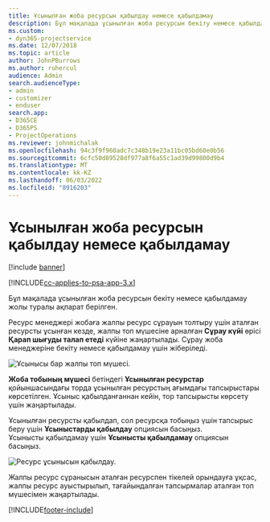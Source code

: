 ```yaml
---
title: Ұсынылған жоба ресурсын қабылдау немесе қабылдамау
description: Бұл мақалада ұсынылған жоба ресурсын бекіту немесе қабылдамау жолы туралы ақпарат берілген.
ms.custom:
- dyn365-projectservice
ms.date: 12/07/2018
ms.topic: article
author: JohnPBurrows
ms.author: ruhercul
audience: Admin
search.audienceType:
- admin
- customizer
- enduser
search.app:
- D365CE
- D365PS
- ProjectOperations
ms.reviewer: johnmichalak
ms.openlocfilehash: 94c3f9f960adc7c348b19e23a11bc05bd60e0b56
ms.sourcegitcommit: 6cfc50d89528df977a8f6a55c1ad39d99800d9b4
ms.translationtype: MT
ms.contentlocale: kk-KZ
ms.lasthandoff: 06/03/2022
ms.locfileid: "8916203"
---
```

# <a name="accept-or-reject-a-proposed-project-resource"></a>Ұсынылған жоба ресурсын қабылдау немесе қабылдамау

[!include [banner](../includes/psa-now-project-operations.md)]

[!INCLUDE[cc-applies-to-psa-app-3.x](../includes/cc-applies-to-psa-app-3x.md)]

Бұл мақалада ұсынылған жоба ресурсын бекіту немесе қабылдамау жолы туралы ақпарат берілген.

Ресурс менеджері жобаға жалпы ресурс сұрауын толтыру үшін аталған ресурсты ұсынған кезде, жалпы топ мүшесіне арналған **Сұрау күйі** өрісі **Қарап шығуды талап етеді** күйіне жаңартылады. Сұрау жоба менеджеріне бекіту немесе қабылдамау үшін жіберіледі.

![Ұсынысы бар жалпы топ мүшесі.](media/RM-how-to-19.png)

**Жоба тобының мүшесі** бетіндегі **Ұсынылған ресурстар** қойыншасындағы торда ұсынылған ресурстың ағымдағы тапсырыстары көрсетілген. Ұсыныс қабылданғаннан кейін, тор тапсырысты көрсету үшін жаңартылады. 

Ұсынылған ресурсты қабылдап, сол ресурсқа тобыңыз үшін тапсырыс беру үшін **Ұсыныстарды қабылдау** опциясын басыңыз.  
Ұсынысты қабылдамау үшін **Ұсынысты қабылдамау** опциясын басыңыз.

![Ресурс ұсынысын қабылдау.](media/RM-how-to-20.png) 

Жалпы ресурс сұранысын аталған ресурспен тікелей орындауға ұқсас, жалпы ресурс ауыстырылып, тағайындалған тапсырмалар аталған топ мүшесімен жаңартылады.


[!INCLUDE[footer-include](../includes/footer-banner.md)]
